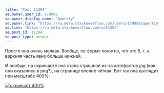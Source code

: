 ```yaml
---
title: "Post 11294"
se.owner.user_id: 178988
se.owner.display_name: "Qwertiy"
se.owner.link: "https://ru.meta.stackoverflow.com/users/178988/qwertiy"
se.link: "https://ru.meta.stackoverflow.com/a/11294"
se.post_id: 11294
se.post_type: answer
---
```

<p>Просто она очень мелкая. Вообще, по форме понятно, что это 9, т. к. верхняя часть явно больше нижней.</p>
<p>И вообще, на скриншоте она стала страшной из-за артефактов jpg (как они оказались в png?), на странице вполне чёткая. Вот так она выглядит при масштабе 400%:</p>
<p><a href="https://i.stack.imgur.com/D5Q36.png" rel="nofollow noreferrer"><img src="https://i.stack.imgur.com/D5Q36.png" alt="скриншот 400%" /></a></p>

